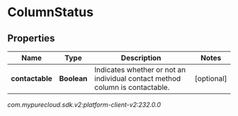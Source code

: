 # ColumnStatus


## Properties

| Name | Type | Description | Notes |
| ------------ | ------------- | ------------- | ------------- |
| **contactable** | **Boolean** | Indicates whether or not an individual contact method column is contactable. |  [optional] |




_com.mypurecloud.sdk.v2:platform-client-v2:232.0.0_
